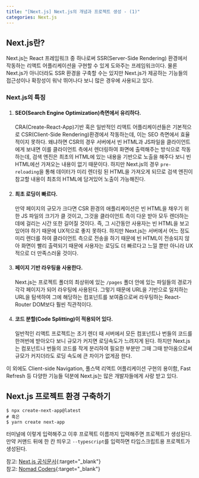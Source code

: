 ```yaml
---
title: "[Next.js] Next.js의 개념과 프로젝트 생성 - (1)"
categories: Next.js
---
```


## Next.js란?

Next.js는 React 프레임워크 중 하나로써 SSR(Server-Side Rendering) 환경에서 작동하는 리액트 어플리케이션을 구현할 수 있게 도와주는 프레임워크이다. 물론 Next.js가 아니더라도 SSR 환경을 구축할 수는 있지만 Next.js가 제공하는 기능들의 접근성이나 확장성이 워낙 뛰어나다 보니 많은 경우에 사용되고 있다.

### Next.js의 특징

1. #### SEO(Search Engine Optimization)측면에서 유리하다.

   CRA(Create-React-App)기반 혹은 일반적인 리액트 어플리케이션들은 기본적으로 CSR(Client-Side Rendering)환경에서 작동하는데, 이는 SEO 측면에서 효율적이지 못하다. 왜냐하면 CSR의 경우 서버에서 빈 HTML과 JS파일을 클라이언트에게 보내면 이를 클라이언트 측에서 렌더링하여 화면에 출력해주는 방식으로 작동하는데, 검색 엔진은 최초의 HTML에 있는 내용을 기반으로 노출을 해주다 보니 빈 HTML에선 가져오는 내용이 없기 때문이다. 하지만 Next.js의 경우 `pre-reloading`을 통해 데이터가 미리 렌더링 된 HTML을 가져오게 되므로 검색 엔진이 참고할 내용이 최초의 HTML에 담겨있어 노출이 가능해진다.

2. #### 최초 로딩이 빠르다.

   만약 페이지의 규모가 크다면 CSR 환경의 애플리케이션은 빈 HTML을 채우기 위한 JS 파일의 크기가 클 것이고, 그것을 클라이언트 측이 다운 받아 모두 렌더하는데에 걸리는 시간 또한 길어질 것이다. 즉, 그 시간동안 사용자는 빈 HTML을 보고 있어야 하기 때문에 UX적으로 좋지 못하다. 하지만 Next.js는 서버에서 어느 정도 미리 렌더를 하여 클라이언트 측으로 전송을 하기 때문에 빈 HTML이 전송되지 않아 화면이 빨리 출력되기 때문에 사용자는 로딩도 더 빠르다고 느낄 뿐만 아니라 UX적으로 더 만족스러울 것이다.

3. #### 페이지 기반 라우팅을 사용한다.

   Next.js는 프로젝트 폴더의 최상위에 있는 `/pages` 폴더 안에 있는 파일들의 경로가 각각 페이지가 되어 라우팅에 사용된다. 그렇기 때문에 URL을 기반으로 일치하는 URL을 탐색하여 그에 해당하는 컴포넌트를 보여줌으로써 라우팅하는 React-Router DOM보다 훨씬 직관적이다.

4. #### 코드 분할(Code Splitting)이 적용되어 있다.
   일반적인 리액트 프로젝트는 초기 렌더 때 서버에서 모든 컴포넌트나 번들의 코드를 한꺼번에 받아오다 보니 규모가 커지면 로딩속도가 느려지게 된다. 하지만 Next.js는 컴포넌트나 번들의 코드를 작게 분리하여 필요한 부분만 그때 그때 받아옴으로써 규모가 커지더라도 로딩 속도에 큰 차이가 없게끔 한다.

이 외에도 Client-side Navigation, 풀스택 리액트 어플리케이션 구현의 용이함, Fast Refresh 등 다양한 기능들 덕분에 Next.js는 많은 개발자들에게 사랑 받고 있다.

## Next.js 프로젝트 환경 구축하기

```
$ npx create-next-app@latest
# 혹은
$ yarn create next-app
```

터미널에 이렇게 입력해주고 이후 프로젝트 이름까지 입력해주면 프로젝트가 생성된다. 만약 커맨드 뒤에 한 칸 띄우고 `--typescript`를 입력하면 타입스크립트용 프로젝트가 생성된다.

참고: [Next.js 공식문서](https://nextjs.org/docs){:target="\_blank"}  
 참고: [Nomad Coders](https://nomadcoders.co/){:target="\_blank"}

